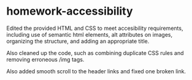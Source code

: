 # homework-accessibility

Edited the provided HTML and CSS to meet accesibility requirements, including use of semantic html elements, alt attributes on images, organizing the structure, and adding an appropriate title.

Also cleaned up the code, such as combining duplicate CSS rules and removing erroneous /img tags.

Also added smooth scroll to the header links and fixed one broken link.